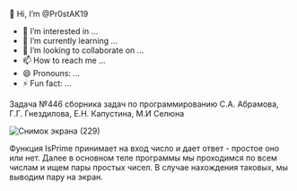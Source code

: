 👋 Hi, I’m @Pr0stAK19
- 👀 I’m interested in ...
- 🌱 I’m currently learning ...
- 💞️ I’m looking to collaborate on ...
- 📫 How to reach me ...
- 😄 Pronouns: ...
- ⚡ Fun fact: ...

<!---
Pr0stAK19/Pr0stAK19 is a ✨ special ✨ repository because its `README.md` (this file) appears on your GitHub profile.
You can click the Preview link to take a look at your changes.
--->
Задача №446 сборника задач по программированию С.А. Абрамова, Г.Г. Гнездилова, Е.Н. Капустина, М.И Селюна

![Снимок экрана (229)](https://github.com/user-attachments/assets/85532edc-d5ce-4f13-93ed-0d3907bd989e)

  Функция IsPrime принимает на вход число и дает ответ - простое оно или нет.
Далее в основном теле программы мы проходимся по всем числам и ищем пары простых чисел.
В случае нахождения таковых, мы выводим пару на экран.

